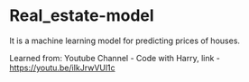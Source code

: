 # Real_estate-model
It is a machine learning model for predicting prices of houses.

Learned from:
    Youtube Channel - Code with Harry,
    link - https://youtu.be/iIkJrwVUl1c
